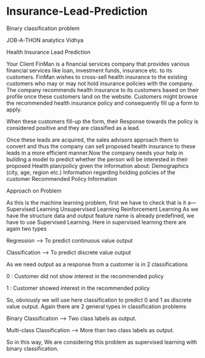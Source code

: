 # Insurance-Lead-Prediction
Binary classification problem

JOB-A-THON analytics Vidhya

Health Insurance Lead Prediction

Your Client FinMan is a financial services company that provides various financial services like loan, investment funds, insurance etc. to its customers.
FinMan wishes to cross-sell health insurance to the existing customers who may or may not hold insurance policies with the company.
The company recommends health insurance to its customers based on their profile once these customers land on the website. Customers might browse the recommended health insurance policy and consequently fill up a form to apply.

When these customers fill-up the form, their Response towards the policy is considered positive and they are classified as a lead.

Once these leads are acquired, the sales advisors approach them to convert and thus the company can sell proposed health insurance to these leads in a more efficient manner.Now the company needs your help in building a model to predict whether the person will be interested in their proposed Health plan/policy given the information about:
	Demographics (city, age, region etc.)
	Information regarding holding policies of the customer
	Recommended Policy Information

Approach on Problem

As this is the machine learning problem, first we have to check that is it a—
	Supervised Learning
	Unsupervised Learning
	Reinforcement Learning
As we have the structure data and output feature name is already predefined, we have to use Supervised Learning.
Here in supervised learning there are again two types

Regression   	--> To predict continuous value output

Classification --> To predict discrete value output

As we need output as a response from a customer is in 2 classifications

0 : Customer did not show interest in the recommended policy

1 :  Customer showed interest in the recommended policy

So, obviously we will use here classification to predict 0 and 1 as discrete value output.
Again there are 2 general types in classification problems

Binary Classification -->  Two class labels as output.

Multi-class Classification --> More than two class labels as output.

So in this way, 
We are considering this problem as supervised learning with binary classification.
